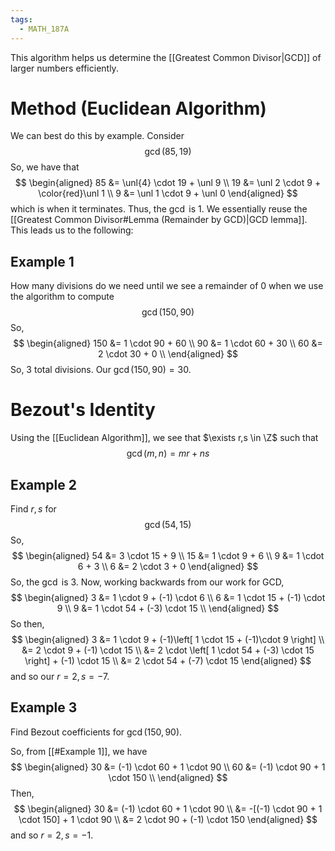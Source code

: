 ```yaml
---
tags:
  - MATH_187A
---
```

This algorithm helps us determine the [[Greatest Common Divisor|GCD]] of larger numbers efficiently. 

# Method (Euclidean Algorithm)
We can best do this by example. Consider 
$$
\gcd(85, 19)
$$
So, we have that 
$$
\begin{aligned}
85 &= \unl{4} \cdot 19 + \unl 9 \\
19 &= \unl 2 \cdot 9 + \color{red}\unl 1 \\
9 &= \unl 1 \cdot 9 + \unl 0
\end{aligned}
$$
which is when it terminates. Thus, the $\gcd$ is $1$. We essentially reuse the [[Greatest Common Divisor#Lemma (Remainder by GCD)|GCD lemma]]. This leads us to the following:

## Example 1
How many divisions do we need until we see a remainder of $0$ when we use the algorithm to compute 
$$
\gcd(150, 90)
$$
So,
$$
\begin{aligned}
150 &= 1 \cdot 90 + 60 \\ 
90 &= 1 \cdot 60 + 30 \\
60 &= 2 \cdot 30 + 0 \\
\end{aligned}
$$
So, $3$ total divisions. Our $\gcd(150, 90) = 30$. 

# Bezout's Identity
Using the [[Euclidean Algorithm]], we see that $\exists r,s \in \Z$ such that 
$$
\gcd(m, n) = mr + ns
$$
## Example 2
Find $r,s$ for 
$$
\gcd(54, 15)
$$
So, 
$$
\begin{aligned}
54 &= 3 \cdot 15 + 9 \\
15 &= 1 \cdot 9 + 6 \\
9 &= 1 \cdot 6 + 3 \\
6 &= 2 \cdot 3 + 0
\end{aligned}
$$
So, the $\gcd$ is $3$. Now, working backwards from our work for GCD,
$$
\begin{aligned}
3 &= 1 \cdot 9 + (-1) \cdot 6 \\
6 &= 1 \cdot 15 + (-1) \cdot 9 \\
9 &= 1 \cdot 54 + (-3) \cdot 15 \\ 
\end{aligned}
$$
So then, 
$$
\begin{aligned}
3 
&= 1 \cdot 9 + (-1)\left[ 1 \cdot 15 + (-1)\cdot 9  \right] \\
&= 2 \cdot 9 + (-1) \cdot 15 \\
&= 2 \cdot \left[ 1 \cdot 54 + (-3) \cdot 15 \right] + (-1) \cdot 15 \\
&= 2 \cdot 54 + (-7) \cdot 15
\end{aligned}
$$
and so our $r = 2, s = -7$. 

## Example 3 
Find Bezout  coefficients for $\gcd(150, 90)$. 

So, from [[#Example 1]], we have  
$$
\begin{aligned}
30 &= (-1) \cdot 60 + 1 \cdot 90 \\
60 &= (-1) \cdot 90 + 1 \cdot 150 \\ 
\end{aligned}
$$
Then,
$$
\begin{aligned}
30 
&= (-1) \cdot 60 + 1 \cdot 90 \\
&= -[(-1) \cdot 90 + 1 \cdot 150] + 1 \cdot 90 \\
&= 2 \cdot 90 + (-1) \cdot 150
\end{aligned}
$$
and so $r = 2, s = -1$. 